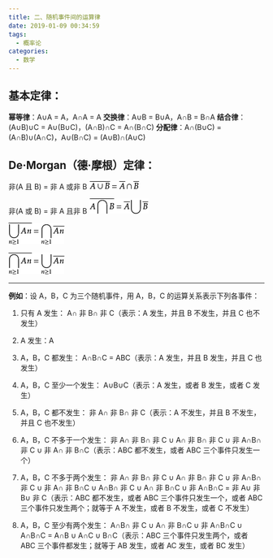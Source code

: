 ```yaml
---
title: 二、随机事件间的运算律
date: 2019-01-09 00:34:59
tags:
  - 概率论
categories:
  - 数学
---
```


## 基本定律：

**幂等律**：A∪A = A，A∩A = A
**交换律**：A∪B = B∪A，A∩B = B∩A
**结合律**：(A∪B)∪C = A∪(B∪C)，(A∩B)∩C = A∩(B∩C)
**分配律**：A∩(B∪C) = (A∩B)∪(A∩C)，A∪(B∩C) = (A∪B)∩(A∪C)

## De·Morgan（德·摩根）定律：

非(A 且 B) = 非 A 或非 B
![德·摩根](二、随机事件间的运算律/1.png "德·摩根")

非(A 或 B) = 非 A 且非 B
![德·摩根](二、随机事件间的运算律/2.png "德·摩根")

![德·摩根](二、随机事件间的运算律/3.png "德·摩根")

![德·摩根](二、随机事件间的运算律/4.png "德·摩根")

<!--more-->
<hr>

**例如**：设 A，B，C 为三个随机事件，用 A，B，C 的运算关系表示下列各事件：

1. 只有 A 发生：
   A∩ 非 B∩ 非 C（表示：A 发生，并且 B 不发生，并且 C 也不发生）

2. A 发生：A

3. A，B，C 都发生：
   A∩B∩C = ABC（表示：A 发生，并且 B 发生，并且 C 也发生）

4. A，B，C 至少一个发生：
   A∪B∪C（表示：A 发生，或者 B 发生，或者 C 发生）

5. A，B，C 都不发生：
   非 A∩ 非 B∩ 非 C（表示：A 不发生，并且 B 不发生，并且 C 也不发生）

6. A，B，C 不多于一个发生：
   非 A∩ 非 B∩ 非 C ∪ A∩ 非 B∩ 非 C ∪ 非 A∩B∩ 非 C ∪ 非 A∩ 非 B∩C（表示：ABC 都不发生，或者 ABC 三个事件只发生一个）

7. A，B，C 不多于两个发生：
   非 A∩ 非 B∩ 非 C ∪ A∩ 非 B∩ 非 C ∪ 非 A∩B∩ 非 C ∪ 非 A∩ 非 B∩C ∪ A∩B∩ 非 C ∪ A∩ 非 B∩C ∪ 非 A∩B∩C = 非 A∪ 非 B∪ 非 C（表示：ABC 都不发生，或者 ABC 三个事件只发生一个，或者 ABC 三个事件只发生两个；就等于 A 不发生，或者 B 不发生，或者 C 不发生）

8. A，B，C 至少有两个发生：
   A∩B∩ 非 C ∪ A∩ 非 B∩C ∪ 非 A∩B∩C ∪ A∩B∩C = A∩B ∪ A∩C ∪ B∩C（表示：ABC 三个事件只发生两个，或者 ABC 三个事件都发生；就等于 AB 发生，或者 AC 发生，或者 BC 发生）
